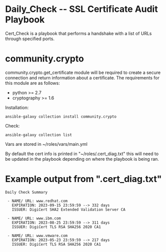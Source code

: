 # Daily_Check -- SSL Certificate Audit Playbook 

Cert_Check is a playbook that performs a handshake with a list of URLs through specified ports.

# community.crypto

community.crypto.get_certificate module will be required to create a secure connection and return information about a certificate. The requirements for this module are as follows:

- python >= 2.7
- cryptography >= 1.6

Installation:

```
ansible-galaxy collection install community.crypto
```

Check:

```
ansible-galaxy collection list
```
Vars are stored in ~/roles/vars/main.yml

By default the cert info is printed in "~/roles/.cert_diag.txt" this will need to be updated in the playbook depending on where the playbook is being ran.

# Example output from ".cert_diag.txt"

```
Daily Check Summary

 - NAME/ URL: www.redhat.com
   EXPIRATION: 2023-09-15 23:59:59 --> 332 days
   ISSUER: DigiCert SHA2 Extended Validation Server CA

 - NAME/ URL: www.ibm.com
   EXPIRATION: 2023-08-25 23:59:59 --> 311 days
   ISSUER: DigiCert TLS RSA SHA256 2020 CA1

 - NAME/ URL: www.vmware.com
   EXPIRATION: 2023-05-23 23:59:59 --> 217 days
   ISSUER: DigiCert TLS RSA SHA256 2020 CA1

```